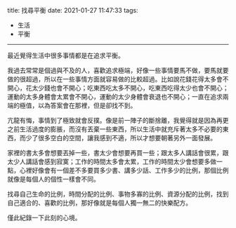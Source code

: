 title: 找尋平衡
date: 2021-01-27 11:47:33
tags:
- 生活
- 平衡
---

最近覺得生活中很多事情都是在追求平衡。

我過去常常是個過與不及的人，喜歡追求極端，好像一些事情要馬不做，要馬就要做的很超過，所以在一些事情方面就容易做的比較超過。比如說花錢花得太多會不開心，花太少錢也會不開心；吃東西吃太多不開心，吃東西吃得太少也會不開心；運動的太多身體會太累會不開心，運動的太少身體會衰退也不開心；一直在追求兩端的極值，以為答案會在那裡，但是卻找不到。

亢龍有悔，事情到了極致就會反撲。像是前一陣子的斷捨離，我覺得就是因為再更之前生活過度的膨脹，而沒有丟棄一些東西，所以生活中就充斥著太多不必要的東西，而少了很多空白的空間，讓我感到不適，所以才想要朝著另外一面發展。

家裡的書太多會想要丟掉一些，書太少會想要再買一些；跟太多人講話會很累，跟太少人講話會感到寂寞；工作的時間太多會太累，工作的時間太少會想要多做一點，心裡好像會有一個差不多要買多少書、講多少話、工作多少的比例，那個比例就像是每個人的個性一樣會不同。

找尋自己生命的比例，時間分配的比例、事物多寡的比例、資源分配的比例，找到自己適合的、喜歡的比例，那好像就是每個人獨一無二的快樂配方。

僅此紀錄一下此刻的心境。
